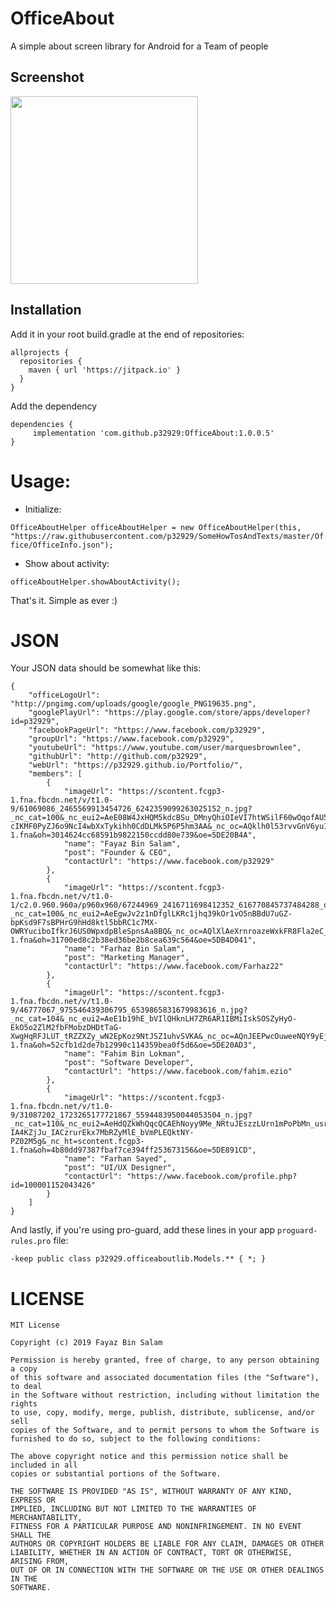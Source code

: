 # OfficeAbout
A simple about screen library for Android for a Team of people

## Screenshot

<img src="https://user-images.githubusercontent.com/6418354/61729396-e7f8fe80-ad98-11e9-9477-9c0b4f8943ba.png" width="300">

## Installation
Add it in your root build.gradle at the end of repositories:
```
allprojects {
  repositories {
    maven { url 'https://jitpack.io' }
  }
}
```

Add the dependency
```
dependencies {
     implementation 'com.github.p32929:OfficeAbout:1.0.0.5'
}
```

# Usage:
* Initialize:

`OfficeAboutHelper officeAboutHelper = new OfficeAboutHelper(this, "https://raw.githubusercontent.com/p32929/SomeHowTosAndTexts/master/Office/OfficeInfo.json");`

* Show about activity:

`officeAboutHelper.showAboutActivity();`

That's it. Simple as ever :)

# JSON
Your JSON data should be somewhat like this:
```
{
    "officeLogoUrl": "http://pngimg.com/uploads/google/google_PNG19635.png",
    "googlePlayUrl": "https://play.google.com/store/apps/developer?id=p32929",
    "facebookPageUrl": "https://www.facebook.com/p32929",
    "groupUrl": "https://www.facebook.com/p32929",
    "youtubeUrl": "https://www.youtube.com/user/marquesbrownlee",
    "githubUrl": "http://github.com/p32929",
    "webUrl": "https://p32929.github.io/Portfolio/",
    "members": [
        {
            "imageUrl": "https://scontent.fcgp3-1.fna.fbcdn.net/v/t1.0-9/61069086_2465569913454726_6242359099263025152_n.jpg?_nc_cat=100&_nc_eui2=AeE08W4JxHQM5kdcBSu_DMnyQhiOIeVI7htWSilF60wOqofAU5lz6mD6cEi0j4Ffw-cIKMF0PyZJ6o9NcI4wbXxTykihh0CdDLMk5P6P5hm3AA&_nc_oc=AQklh0l53rvvGnV6yu1on1aQPKphOIWhWwOAZZfk5A4nyP0cxYvAOECJzZioFRDzS3s&_nc_ht=scontent.fcgp3-1.fna&oh=3014624cc68591b9822150ccdd80e739&oe=5DE20B4A",
            "name": "Fayaz Bin Salam",
            "post": "Founder & CEO",
            "contactUrl": "https://www.facebook.com/p32929"
        },
        {
            "imageUrl": "https://scontent.fcgp3-1.fna.fbcdn.net/v/t1.0-1/c2.0.960.960a/p960x960/67244969_2416711698412352_616770845737484288_o.jpg?_nc_cat=100&_nc_eui2=AeEgwJv2z1nDfglLKRc1jhq39kOr1vO5nBBdU7uGZ-bpKsd9F7sBPHrG9hHd8ktl5bbRC1c7MX-OWRYuciboIfkrJ6US0WpxdpBleSpnsAa8BQ&_nc_oc=AQlXlAeXrnroazeWxkFR8Fla2eC_otrTCdnIAsA8sMvIJPQmJN1cVBFsO2L0_TqRGfM&_nc_ht=scontent.fcgp3-1.fna&oh=31700ed8c2b38ed36be2b8cea639c564&oe=5DB4D041",
            "name": "Farhaz Bin Salam",
            "post": "Marketing Manager",
            "contactUrl": "https://www.facebook.com/Farhaz22"
        },
        {
            "imageUrl": "https://scontent.fcgp3-1.fna.fbcdn.net/v/t1.0-9/46777067_975546439306795_6539865831679983616_n.jpg?_nc_cat=104&_nc_eui2=AeE1b19hE_bVIlQHknLH7ZR6AR1IBMiIskSOSZyHyO-EkO5o2ZlM2fbFMobzDHDtTaG-XwgHqRFJLUT_tRZZXZy_wN2EpKoz9NtJSZ1uhvSVKA&_nc_oc=AQnJEEPwcOuweeNQY9yEj6d14vT1EajIaYVU9Ljaf0bk832yY1Cmjsg4jByKLUe7dDg&_nc_ht=scontent.fcgp3-1.fna&oh=52cfb1d2de7b12990c114359bea0f5d6&oe=5DE20AD3",
            "name": "Fahim Bin Lokman",
            "post": "Software Developer",
            "contactUrl": "https://www.facebook.com/fahim.ezio"
        },
        {
            "imageUrl": "https://scontent.fcgp3-1.fna.fbcdn.net/v/t1.0-9/31087202_1723265177721867_5594483950044053504_n.jpg?_nc_cat=110&_nc_eui2=AeHdQZkWhQqcQCAEhNoyy9Me_NRtuJEszzLUrn1mPoPbMn_usrMDfrUicnKK1zZNOMtkAy_ewG_nqpB9_l2Nfa5vMzQcnpKFtR1A78rMemzCkw&_nc_oc=AQnUUhMOuUrrNwUWvr-IA4KZjJu_IACzrurEkx7MbRZyMlE_bVmPLEQktNY-PZ02M5g&_nc_ht=scontent.fcgp3-1.fna&oh=4b80dd97387fbaf7ce394ff253673156&oe=5DE891CD",
            "name": "Farhan Sayed",
            "post": "UI/UX Designer",
            "contactUrl": "https://www.facebook.com/profile.php?id=100001152043426"
        }
    ]
}
```

And lastly, if you're using pro-guard, add these lines in your app `proguard-rules.pro` file:

`-keep public class p32929.officeaboutlib.Models.** { *; }`

# LICENSE
```
MIT License

Copyright (c) 2019 Fayaz Bin Salam

Permission is hereby granted, free of charge, to any person obtaining a copy
of this software and associated documentation files (the "Software"), to deal
in the Software without restriction, including without limitation the rights
to use, copy, modify, merge, publish, distribute, sublicense, and/or sell
copies of the Software, and to permit persons to whom the Software is
furnished to do so, subject to the following conditions:

The above copyright notice and this permission notice shall be included in all
copies or substantial portions of the Software.

THE SOFTWARE IS PROVIDED "AS IS", WITHOUT WARRANTY OF ANY KIND, EXPRESS OR
IMPLIED, INCLUDING BUT NOT LIMITED TO THE WARRANTIES OF MERCHANTABILITY,
FITNESS FOR A PARTICULAR PURPOSE AND NONINFRINGEMENT. IN NO EVENT SHALL THE
AUTHORS OR COPYRIGHT HOLDERS BE LIABLE FOR ANY CLAIM, DAMAGES OR OTHER
LIABILITY, WHETHER IN AN ACTION OF CONTRACT, TORT OR OTHERWISE, ARISING FROM,
OUT OF OR IN CONNECTION WITH THE SOFTWARE OR THE USE OR OTHER DEALINGS IN THE
SOFTWARE.

```